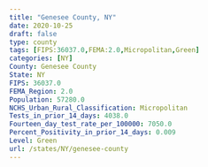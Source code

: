 ```yaml
---
title: "Genesee County, NY"
date: 2020-10-25
draft: false
type: county
tags: [FIPS:36037.0,FEMA:2.0,Micropolitan,Green]
categories: [NY]
County: Genesee County
State: NY
FIPS: 36037.0
FEMA_Region: 2.0
Population: 57280.0
NCHS_Urban_Rural_Classification: Micropolitan
Tests_in_prior_14_days: 4038.0
Fourteen_day_test_rate_per_100000: 7050.0
Percent_Positivity_in_prior_14_days: 0.009
Level: Green
url: /states/NY/genesee-county
---
```



